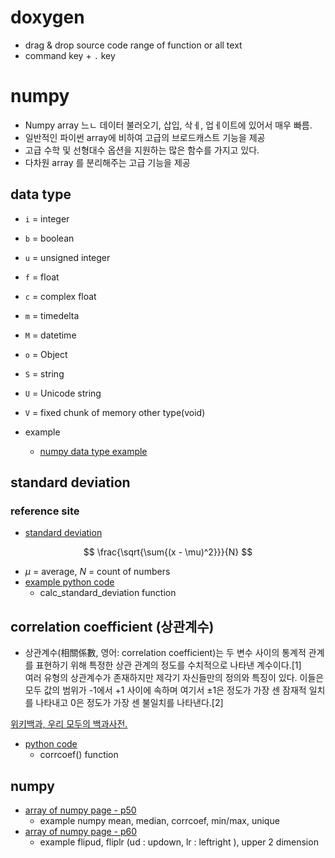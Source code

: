 # doxygen 

- drag & drop source code range of function or all text 
- command key + `.` key

# numpy 

- Numpy array 느ㄴ 데이터 불러오기, 삽입, 삭ㅔ, 업ㅔ이트에 있어서 매우 빠름. 
- 일반적인 파이썬 array에 비하여 고급의 브로드캐스트 기능을 제공
- 고급 수학 및 선형대수 옵션을 지원하는 많은 함수를 가지고 있다. 
- 다차원 array 를 분리해주는 고급 기능을 제공

## data type

- `i` = integer 
- `b` = boolean
- `u` = unsigned integer 
- `f` = float 
- `c` = complex float 
- `m` = timedelta
- `M` = datetime 
- `o` = Object 
- `S` = string 
- `U` = Unicode string 
- `V` = fixed chunk of memory other type(void)  

- example 
  - [numpy data type example](numpyexample.py)  

## standard deviation

### reference site 

- [standard deviation](https://ko.khanacademy.org/math/statistics-probability/summarizing-quantitative-data/variance-standard-deviation-population/a/calculating-standard-deviation-step-by-step)   
  
$$
\frac{\sqrt{\sum{(x - \mu)^2}}}{N}
$$

- $\mu$ = average, $N$ = count of numbers
- [example python code](./examplenumpyarray7.py)  
  - calc_standard_deviation function  


## correlation coefficient (상관계수)  

- 상관계수(相關係數, 영어: correlation coefficient)는 두 변수 사이의 통계적 관계를 표현하기 위해 특정한 상관 관계의 정도를 수치적으로 나타낸 계수이다.[1]  
여러 유형의 상관계수가 존재하지만 제각기 자신들만의 정의와 특징이 있다. 이들은 모두 값의 범위가 -1에서 +1 사이에 속하며 여기서 ±1은 정도가 가장 센 잠재적 일치를 나타내고 0은 정도가 가장 센 불일치를 나타낸다.[2]  

[위키백과, 우리 모두의 백과사전.](https://ko.wikipedia.org/wiki/%EC%83%81%EA%B4%80%EA%B3%84%EC%88%98)   

- [python code](./examplenumpyarray7.py)  
  - corrcoef() function  

## numpy

- [array of numpy page - p50](./examplenumpyarray7.py)  
  - example numpy mean, median, corrcoef, min/max, unique 
- [array of numpy page - p60](./examplenumpyarray8.py)  
  - example flipud, fliplr (ud : updown, lr : leftright ), upper 2 dimension 
